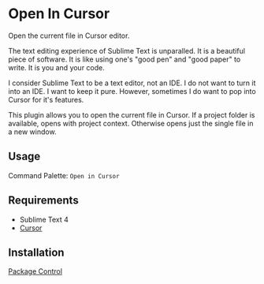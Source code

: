 # Open In Cursor

Open the current file in Cursor editor.

The text editing experience of Sublime Text is unparalled. It is a beautiful piece of software. It is like using one's "good pen" and "good paper" to write. It is you and your code.

I consider Sublime Text to be a text editor, not an IDE. I do not want to turn it into an IDE. I want to keep it pure. However, sometimes I do want to pop into Cursor for it's features.

This plugin allows you to open the current file in Cursor. If a project folder is available, opens with project context. Otherwise opens just the single file in a new window.

## Usage

Command Palette: `Open in Cursor`

## Requirements

- Sublime Text 4
- [Cursor](https://www.trycursor.com)

## Installation

[Package Control](https://packagecontrol.io/packages/Open%20In%20Cursor)

